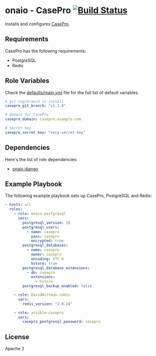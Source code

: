 onaio - CasePro [![Build Status](https://github.com/onaio/ansible-casepro/workflows/CI/badge.svg)](https://github.com/onaio/ansible-casepro/actions?query=workflow%3ACI)
=========

Installs and configures [CasePro](https://rapidpro.github.io/casepro).

Requirements
------------

CasePro has the following requirements:

- PostgreSQL
- Redis

Role Variables
--------------

Check the [defaults/main.yml](./defaults/main.yml) file for the full list of default variables.

```yml
# git tag/branch to install
casepro_git_branch: "v1.3.8"

# domain for CasePro
casepro_domain: casepro.example.com

# secret key
casepro_secret_key: "very-secret-key"
```

Dependencies
------------

Here's the list of role dependencies:

- [onaio.django](https://galaxy.ansible.com/onaio/django)

Example Playbook
----------------

The following example playbook sets up CasePro, PostgreSQL and Redis:

```yml
- hosts: all
  roles:
    - role: onaio.postgresql
      vars:
        postgresql_version: 10
        postgresql_users:
          - name: casepro
            pass: casepro
            encrypted: true
        postgresql_databases:
          - name: casepro
            owner: casepro
            encoding: UTF-8
            hstore: true
        postgresql_database_extensions:
          - db: casepro
            extensions:
              - hstore
        postgresql_backup_enabled: false

    - role: DavidWittman.redis
      vars:
        redis_version: "2.8.24"

    - role: ansible-casepro
      vars:
        casepro_postgresql_password: casepro
```

License
-------

Apache 2
